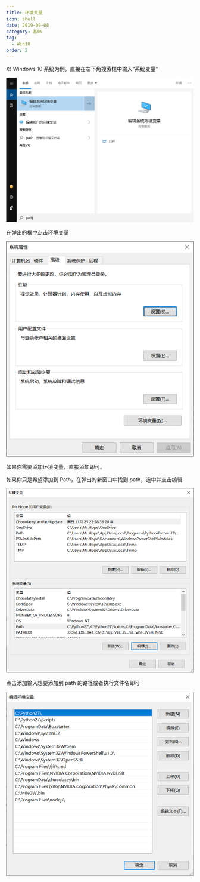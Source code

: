 ```yaml
---
title: 环境变量
icon: shell
date: 2019-09-08
category: 基础
tag:
  - Win10
order: 2
---
```


以 Windows 10 系统为例，直接在左下角搜索栏中输入“系统变量”

![搜索](./assets/pathSearch.png)

在弹出的框中点击环境变量

![系统变量](./assets/path.png)

如果你需要添加环境变量，直接添加即可。

如果你只是希望添加到 Path，在弹出的新窗口中找到 path，选中并点击编辑

![系统变量](./assets/pathDetail.png)

点击添加输入想要添加到 path 的路径或者执行文件名即可

![系统变量](./assets/pathAdd.png)
